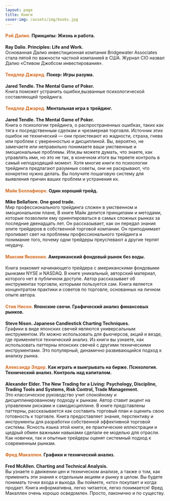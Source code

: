 ```yaml
---
layout: page
title: Книги
cover-img: /assets/img/books.jpg
---
```


#### <span style="color:chocolate">Рэй Далио.</span> Принципы: Жизнь и работа.
**Ray Dalio. Principles: Life and Work.** <br>Основанная Далио инвестиционная компания Bridgewater Associates стала пятой по важности частной компанией в США. Жyрнал CIO назвал Далио «Стивом Джобсом инвестирования».

#### <span style="color:chocolate">Тендлер Джаред.</span> Покер: Игры разума.
**Jared Tendle. The Mental Game of Poker.** <br>Книга поможет устранить ошибки,вызванные психологической составляющей трейдинга. 

#### <span style="color:chocolate">Тендлер Джаред.</span> Ментальная игра в трейдинг.
**Jared Tendle. The Mental Game of Poker.** <br>Книга о психологии трейдинга, о распространенных ошибках, таких как тяга к посредственным сделкам и чрезмерная торговля. Источник этих ошибок не технический — они проистекают из жадности, страха, гнева или проблем с уверенностью и дисциплиной. Вы, вероятно, не замечаете или неправильно понимаете ваши умственные и эмоциональные проблемы. Или,вы можете думать, что знаете, как управлять ими, но это не так, в конечном итоге вы теряете контроль в самый неподходящий момент. Хотя многие книги по психологии трейдинга предлагают разумные советы, они не раскрывают, что конкретно нужно делать. Вы получите пошаговую систему для выявления причин ваших проблем и устранения их. 

#### <span style="color:chocolate">Майк Беллафиоре.</span> Один хороший трейд.
**Mike Bellafiore. One good trade.** <br>Мир профессионального трейдинга сложен в умственном и эмоциональном плане,  В книге Майк делится принципами и методами, которые позволили ему ориентироваться в самых сложных рынках за последние двенадцать лет. Он рассказывает, как он передал знания  элите трейдеров в собственной торговой компании. Он приподнимает проливает свет на проблемы профессионального трейдинга и понимание того, почему одни трейдеры преуспевают а другие терпят неудачу. 

#### <span style="color:chocolate">Максим Яковенко.</span> Американский фондовый рынок без воды.
Книга знакомит начинающего трейдера с американскими фондовыми рынками NYSE и NASDAQ. В книге уникальный, авторский материал, которого нет в публичном доступе. Автор рассказывает об инструментах торговли, которыми пользуется сам. Книга является концентратом практики и советов по торговле, основанных на личном опыте автора. 

#### <span style="color:chocolate">Стив Нисон.</span> Японские свечи. Графический анализ финансовых рынков.
**Steve Nison. Japanese Candlestick Charting Techniques.** <br>Графики в виде японских свечей являются универсальным инструментом. Их можно использовать для фьючерсов, акций и везде, где применяется технический анализ. Из книги вы узнаете, как использовать паттерны японских свечей с другими техническими инструментами. Это популярный, динамично развивающийся подход к анализу рынка. 

#### <span style="color:chocolate">Александр Элдер.</span> Как играть и выигрывать на бирже. Психология. Технический анализ. Контроль над капиталом.
**Alexander Elder. The New Trading for a Living: Psychology, Discipline, Trading Tools and Systems, Risk Control, Trade Management.** <br>Это классическое руководство учит спокойному и дисциплинированному подходу к рынкам. Автор ставит акцент на управлении рисками и самодисциплине. В книге  представлены паттерны, рассказывается как составить торговый план и оценить свою готовность к торговле. Книга предоставляет знания, перспективу и инструменты для разработки собственной эффективной торговой системы. Ясность языка этой книги, ее практические иллюстрации и щедрый обмен важными навыками сделали ее моделью для отрасли. Как новички, так и опытные трейдеры оценят системный подход к современным рынкам.

#### <span style="color:chocolate">Фред Макаллен.</span> Графики и технический анализ.
**Fred McAllen. Charting and Technical Analysis.** <br> Вы узнаете о движении цен и техническом анализе, а также о том, как применить эти знания к отдельным акциям и рынку в целом.
Вы будете понимать точки входа и выхода. Вы поймете, «кто» покупает и когда продает. Книга информативна, легко читается, легко понимается! Фред Макаллен очень хорошо осведомлен. Просто, лаконично и по существу.
